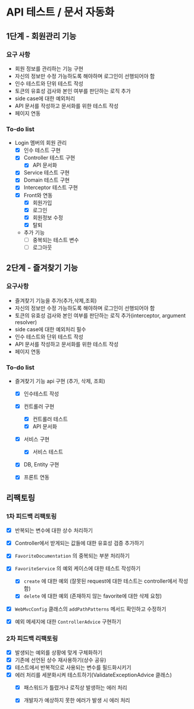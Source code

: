 # API 테스트 / 문서 자동화

## 1단계 - 회원관리 기능

### 요구 사항

- 회원 정보를 관리하는 기능 구현
- 자신의 정보만 수정 가능하도록 해야하며 로그인이 선행되어야 함
- 인수 테스트와 단위 테스트 작성
- 토큰의 유효성 검사와 본인 여부를 판단하는 로직 추가
- side case에 대한 예외처리
- API 문서를 작성하고 문서화를 위한 테스트 작성
- 페이지 연동

### To-do list
- Login 멤버의 회원 관리
    - [x] 인수 테스트 구현
    - [x] Controller 테스트 구현
        - [x] API 문서화
    - [x] Service 테스트 구현
    - [x] Domain 테스트 구현
    - [x] Interceptor 테스트 구현
    - [x] Front와 연동
        - [x] 회원가입
        - [x] 로그인
        - [x] 회원정보 수정
        - [x] 탈퇴
    - 추가 기능
        - [ ] 중복되는 테스트 변수
        - [ ] 로그아웃
        
## 2단계 - 즐겨찾기 기능

### 요구사항

- 즐겨찾기 기능을 추가(추가,삭제,조회)
- 자신의 정보만 수정 가능하도록 해야하며 로그인이 선행되어야 함
- 토큰의 유효성 검사와 본인 여부를 판단하는 로직 추가(interceptor, argument resolver)
- side case에 대한 예외처리 필수
- 인수 테스트와 단위 테스트 작성
- API 문서를 작성하고 문서화를 위한 테스트 작성
- 페이지 연동

### To-do list
 - 즐겨찾기 기능 api 구현 (추가, 삭제, 조회)
    - [x] 인수테스트 작성
    - [x] 컨트롤러 구현
        - [x] 컨트롤러 테스트
        - [x] API 문서화
    - [x] 서비스 구현
        - [x] 서비스 테스트
    - [x] DB, Entity 구현
    - [x] 프론트 연동



## 리팩토링

### 1차 피드백 리팩토링

- [x] 반복되는 변수에 대한 상수 처리하기
- [x] Controller에서 받게되는 값들에 대한 유효성 검증 추가하기
- [x] `FavoriteDocumentation` 의 중복되는 부분 처리하기
- [x] `FavoriteService` 의 예외 케이스에 대한 테스트 작성하기
  - [x] `create` 에 대한 예외 (잘못된 request에 대한 테스트는 controller에서 작성함)
  - [x] `delete` 에 대한 예외 (존재하지 않는 favorite에 대한 삭제 요청)
- [x] `WebMvcConfig` 클래스의 `addPathPatterns` 메서드 확인하고 수정하기
- [x] 예외 메세지에 대한 `ControllerAdvice` 구현하기



### 2차 피드백 리팩토링

- [x] 발생되는 예외를 상황에 맞게 구체화하기
- [x] 기존에 선언된 상수 재사용하기(상수 공유)
- [x] 테스트에서 반복적으로 사용되는 변수를 필드화시키기
- [x] 에러 처리를 세분화시켜 테스트하기(ValidateExceptionAdvice 클래스) 
  - [x] 패스워드가 틀렸거나 로직상 발생하는 에러 처리
  - [x] 개발자가 예상하지 못한 에러가 발생 시 에러 처리

